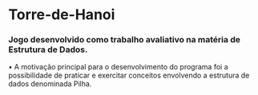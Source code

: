 # Torre-de-Hanoi
### Jogo desenvolvido como trabalho avaliativo na matéria de Estrutura de Dados.

• A motivação principal para o desenvolvimento do programa foi a possibilidade de praticar e exercitar conceitos envolvendo a estrutura de dados denominada Pilha.

